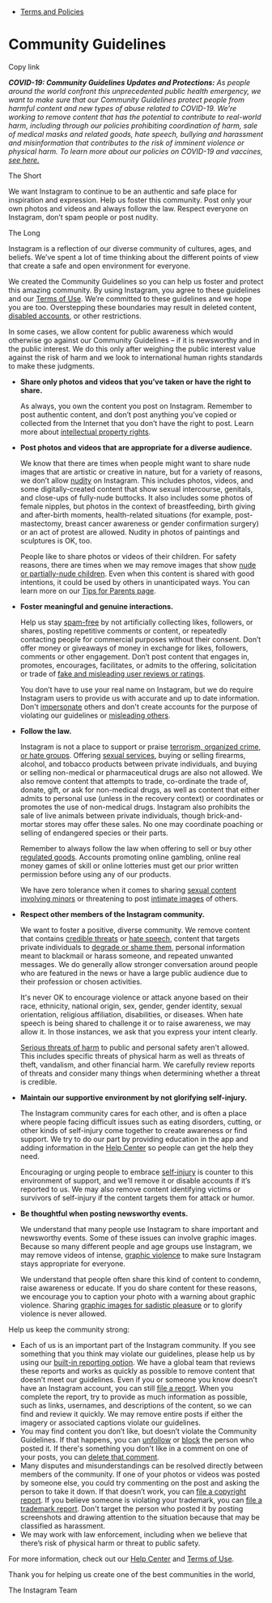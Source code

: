 *   [Terms and Policies](https://help.instagram.com/1417489251945243/?helpref=breadcrumb)

Community Guidelines
====================

Copy link

_**COVID-19: Community Guidelines Updates and Protections:** As people around the world confront this unprecedented public health emergency, we want to make sure that our Community Guidelines protect people from harmful content and new types of abuse related to COVID-19. We’re working to remove content that has the potential to contribute to real-world harm, including through our policies prohibiting coordination of harm, sale of medical masks and related goods, hate speech, bullying and harassment and misinformation that contributes to the risk of imminent violence or physical harm. To learn more about our policies on COVID-19 and vaccines, [see here.](https://help.instagram.com/697825587576762?helpref=faq_content)_

The Short

We want Instagram to continue to be an authentic and safe place for inspiration and expression. Help us foster this community. Post only your own photos and videos and always follow the law. Respect everyone on Instagram, don’t spam people or post nudity.

The Long

Instagram is a reflection of our diverse community of cultures, ages, and beliefs. We’ve spent a lot of time thinking about the different points of view that create a safe and open environment for everyone.

We created the Community Guidelines so you can help us foster and protect this amazing community. By using Instagram, you agree to these guidelines and our [Terms of Use](https://www.instagram.com/legal/terms). We’re committed to these guidelines and we hope you are too. Overstepping these boundaries may result in deleted content, [disabled accounts](https://help.instagram.com/366993040048856?helpref=faq_content), or other restrictions.

In some cases, we allow content for public awareness which would otherwise go against our Community Guidelines – if it is newsworthy and in the public interest. We do this only after weighing the public interest value against the risk of harm and we look to international human rights standards to make these judgments.

*   **Share only photos and videos that you’ve taken or have the right to share.**
    
    As always, you own the content you post on Instagram. Remember to post authentic content, and don’t post anything you’ve copied or collected from the Internet that you don’t have the right to post. Learn more about [intellectual property rights](https://help.instagram.com/126382350847838?helpref=faq_content).
    
*   **Post photos and videos that are appropriate for a diverse audience.**
    
    We know that there are times when people might want to share nude images that are artistic or creative in nature, but for a variety of reasons, we don’t allow [nudity](https://l.instagram.com/?u=https%3A%2F%2Fwww.facebook.com%2Fcommunitystandards%2Fadult_nudity_sexual_activity&e=AT0UrlKx3J89Z7w5hInX3SZl-R-_xRVfaRacaSPPZbAuji0hKDGBLFPEXcpo_-1S_fGvQISjs7iaHrC2cqc_Y82ydBDtkC3-irpHXbyn9vxeoM-_eT5Po2qDHpNsKfYpU8YtJ6Sun27OBbVEcz9I_Q) on Instagram. This includes photos, videos, and some digitally-created content that show sexual intercourse, genitals, and close-ups of fully-nude buttocks. It also includes some photos of female nipples, but photos in the context of breastfeeding, birth giving and after-birth moments, health-related situations (for example, post-mastectomy, breast cancer awareness or gender confirmation surgery) or an act of protest are allowed. Nudity in photos of paintings and sculptures is OK, too.
    
    People like to share photos or videos of their children. For safety reasons, there are times when we may remove images that show [nude or partially-nude children](https://l.instagram.com/?u=https%3A%2F%2Fwww.facebook.com%2Fcommunitystandards%2Fchild_nudity_sexual_exploitation&e=AT0UrlKx3J89Z7w5hInX3SZl-R-_xRVfaRacaSPPZbAuji0hKDGBLFPEXcpo_-1S_fGvQISjs7iaHrC2cqc_Y82ydBDtkC3-irpHXbyn9vxeoM-_eT5Po2qDHpNsKfYpU8YtJ6Sun27OBbVEcz9I_Q). Even when this content is shared with good intentions, it could be used by others in unanticipated ways. You can learn more on our [Tips for Parents page](https://help.instagram.com/154475974694511/?helpref=faq_content).
    
*   **Foster meaningful and genuine interactions.**
    
    Help us stay [spam-free](https://l.instagram.com/?u=https%3A%2F%2Fwww.facebook.com%2Fcommunitystandards%2Fspam&e=AT0UrlKx3J89Z7w5hInX3SZl-R-_xRVfaRacaSPPZbAuji0hKDGBLFPEXcpo_-1S_fGvQISjs7iaHrC2cqc_Y82ydBDtkC3-irpHXbyn9vxeoM-_eT5Po2qDHpNsKfYpU8YtJ6Sun27OBbVEcz9I_Q) by not artificially collecting likes, followers, or shares, posting repetitive comments or content, or repeatedly contacting people for commercial purposes without their consent. Don’t offer money or giveaways of money in exchange for likes, followers, comments or other engagement. Don’t post content that engages in, promotes, encourages, facilitates, or admits to the offering, solicitation or trade of [fake and misleading user reviews or ratings](https://l.instagram.com/?u=https%3A%2F%2Fwww.facebook.com%2Fcommunitystandards%2Ffraud_deception&e=AT0UrlKx3J89Z7w5hInX3SZl-R-_xRVfaRacaSPPZbAuji0hKDGBLFPEXcpo_-1S_fGvQISjs7iaHrC2cqc_Y82ydBDtkC3-irpHXbyn9vxeoM-_eT5Po2qDHpNsKfYpU8YtJ6Sun27OBbVEcz9I_Q).
    
    You don’t have to use your real name on Instagram, but we do require Instagram users to provide us with accurate and up to date information. Don't [impersonate](https://l.instagram.com/?u=https%3A%2F%2Fwww.facebook.com%2Fcommunitystandards%2Fmisrepresentation&e=AT0UrlKx3J89Z7w5hInX3SZl-R-_xRVfaRacaSPPZbAuji0hKDGBLFPEXcpo_-1S_fGvQISjs7iaHrC2cqc_Y82ydBDtkC3-irpHXbyn9vxeoM-_eT5Po2qDHpNsKfYpU8YtJ6Sun27OBbVEcz9I_Q) others and don't create accounts for the purpose of violating our guidelines or [misleading others](https://l.instagram.com/?u=https%3A%2F%2Ftransparency.fb.com%2Fpolicies%2Fcommunity-standards%2Finauthentic-behavior%2F&e=AT0UrlKx3J89Z7w5hInX3SZl-R-_xRVfaRacaSPPZbAuji0hKDGBLFPEXcpo_-1S_fGvQISjs7iaHrC2cqc_Y82ydBDtkC3-irpHXbyn9vxeoM-_eT5Po2qDHpNsKfYpU8YtJ6Sun27OBbVEcz9I_Q).
    
*   **Follow the law.**
    
    Instagram is not a place to support or praise [terrorism, organized crime, or hate groups](https://l.instagram.com/?u=https%3A%2F%2Fwww.facebook.com%2Fcommunitystandards%2Fdangerous_individuals_organizations&e=AT0UrlKx3J89Z7w5hInX3SZl-R-_xRVfaRacaSPPZbAuji0hKDGBLFPEXcpo_-1S_fGvQISjs7iaHrC2cqc_Y82ydBDtkC3-irpHXbyn9vxeoM-_eT5Po2qDHpNsKfYpU8YtJ6Sun27OBbVEcz9I_Q). Offering [sexual services](https://l.instagram.com/?u=https%3A%2F%2Fwww.facebook.com%2Fcommunitystandards%2Fsexual_solicitation&e=AT0UrlKx3J89Z7w5hInX3SZl-R-_xRVfaRacaSPPZbAuji0hKDGBLFPEXcpo_-1S_fGvQISjs7iaHrC2cqc_Y82ydBDtkC3-irpHXbyn9vxeoM-_eT5Po2qDHpNsKfYpU8YtJ6Sun27OBbVEcz9I_Q), buying or selling firearms, alcohol, and tobacco products between private individuals, and buying or selling non-medical or pharmaceutical drugs are also not allowed. We also remove content that attempts to trade, co-ordinate the trade of, donate, gift, or ask for non-medical drugs, as well as content that either admits to personal use (unless in the recovery context) or coordinates or promotes the use of non-medical drugs. Instagram also prohibits the sale of live animals between private individuals, though brick-and-mortar stores may offer these sales. No one may coordinate poaching or selling of endangered species or their parts.
    
    Remember to always follow the law when offering to sell or buy other [regulated goods](https://l.instagram.com/?u=https%3A%2F%2Fwww.facebook.com%2Fcommunitystandards%2Fregulated_goods&e=AT0UrlKx3J89Z7w5hInX3SZl-R-_xRVfaRacaSPPZbAuji0hKDGBLFPEXcpo_-1S_fGvQISjs7iaHrC2cqc_Y82ydBDtkC3-irpHXbyn9vxeoM-_eT5Po2qDHpNsKfYpU8YtJ6Sun27OBbVEcz9I_Q). Accounts promoting online gambling, online real money games of skill or online lotteries must get our prior written permission before using any of our products.
    
    We have zero tolerance when it comes to sharing [sexual content involving minors](https://l.instagram.com/?u=https%3A%2F%2Fwww.facebook.com%2Fcommunitystandards%2Fchild_nudity_sexual_exploitation&e=AT0UrlKx3J89Z7w5hInX3SZl-R-_xRVfaRacaSPPZbAuji0hKDGBLFPEXcpo_-1S_fGvQISjs7iaHrC2cqc_Y82ydBDtkC3-irpHXbyn9vxeoM-_eT5Po2qDHpNsKfYpU8YtJ6Sun27OBbVEcz9I_Q) or threatening to post [intimate images](https://l.instagram.com/?u=https%3A%2F%2Fwww.facebook.com%2Fcommunitystandards%2Fsexual_exploitation_adults&e=AT0UrlKx3J89Z7w5hInX3SZl-R-_xRVfaRacaSPPZbAuji0hKDGBLFPEXcpo_-1S_fGvQISjs7iaHrC2cqc_Y82ydBDtkC3-irpHXbyn9vxeoM-_eT5Po2qDHpNsKfYpU8YtJ6Sun27OBbVEcz9I_Q) of others.
    
*   **Respect other members of the Instagram community.**
    
    We want to foster a positive, diverse community. We remove content that contains [credible threats](https://l.instagram.com/?u=https%3A%2F%2Fwww.facebook.com%2Fcommunitystandards%2Fcredible_violence&e=AT0UrlKx3J89Z7w5hInX3SZl-R-_xRVfaRacaSPPZbAuji0hKDGBLFPEXcpo_-1S_fGvQISjs7iaHrC2cqc_Y82ydBDtkC3-irpHXbyn9vxeoM-_eT5Po2qDHpNsKfYpU8YtJ6Sun27OBbVEcz9I_Q) or [hate speech](https://l.instagram.com/?u=https%3A%2F%2Fwww.facebook.com%2Fcommunitystandards%2Fhate_speech&e=AT0UrlKx3J89Z7w5hInX3SZl-R-_xRVfaRacaSPPZbAuji0hKDGBLFPEXcpo_-1S_fGvQISjs7iaHrC2cqc_Y82ydBDtkC3-irpHXbyn9vxeoM-_eT5Po2qDHpNsKfYpU8YtJ6Sun27OBbVEcz9I_Q), content that targets private individuals to [degrade or shame them](https://l.instagram.com/?u=https%3A%2F%2Fwww.facebook.com%2Fcommunitystandards%2Fbullying&e=AT0UrlKx3J89Z7w5hInX3SZl-R-_xRVfaRacaSPPZbAuji0hKDGBLFPEXcpo_-1S_fGvQISjs7iaHrC2cqc_Y82ydBDtkC3-irpHXbyn9vxeoM-_eT5Po2qDHpNsKfYpU8YtJ6Sun27OBbVEcz9I_Q), personal information meant to blackmail or harass someone, and repeated unwanted messages. We do generally allow stronger conversation around people who are featured in the news or have a large public audience due to their profession or chosen activities.
    
    It's never OK to encourage violence or attack anyone based on their race, ethnicity, national origin, sex, gender, gender identity, sexual orientation, religious affiliation, disabilities, or diseases. When hate speech is being shared to challenge it or to raise awareness, we may allow it. In those instances, we ask that you express your intent clearly.
    
    [Serious threats of harm](https://l.instagram.com/?u=https%3A%2F%2Fwww.facebook.com%2Fcommunitystandards%2Fcredible_violence&e=AT0UrlKx3J89Z7w5hInX3SZl-R-_xRVfaRacaSPPZbAuji0hKDGBLFPEXcpo_-1S_fGvQISjs7iaHrC2cqc_Y82ydBDtkC3-irpHXbyn9vxeoM-_eT5Po2qDHpNsKfYpU8YtJ6Sun27OBbVEcz9I_Q) to public and personal safety aren't allowed. This includes specific threats of physical harm as well as threats of theft, vandalism, and other financial harm. We carefully review reports of threats and consider many things when determining whether a threat is credible.
    
*   **Maintain our supportive environment by not glorifying self-injury.**
    
    The Instagram community cares for each other, and is often a place where people facing difficult issues such as eating disorders, cutting, or other kinds of self-injury come together to create awareness or find support. We try to do our part by providing education in the app and adding information in the [Help Center](https://help.instagram.com/) so people can get the help they need.
    
    Encouraging or urging people to embrace [self-injury](https://l.instagram.com/?u=https%3A%2F%2Fwww.facebook.com%2Fcommunitystandards%2Fsuicide_self_injury_violence&e=AT0UrlKx3J89Z7w5hInX3SZl-R-_xRVfaRacaSPPZbAuji0hKDGBLFPEXcpo_-1S_fGvQISjs7iaHrC2cqc_Y82ydBDtkC3-irpHXbyn9vxeoM-_eT5Po2qDHpNsKfYpU8YtJ6Sun27OBbVEcz9I_Q) is counter to this environment of support, and we’ll remove it or disable accounts if it’s reported to us. We may also remove content identifying victims or survivors of self-injury if the content targets them for attack or humor.
    
*   **Be thoughtful when posting newsworthy events.**
    
    We understand that many people use Instagram to share important and newsworthy events. Some of these issues can involve graphic images. Because so many different people and age groups use Instagram, we may remove videos of intense, [graphic violence](https://l.instagram.com/?u=https%3A%2F%2Fwww.facebook.com%2Fcommunitystandards%2Fgraphic_violence&e=AT0UrlKx3J89Z7w5hInX3SZl-R-_xRVfaRacaSPPZbAuji0hKDGBLFPEXcpo_-1S_fGvQISjs7iaHrC2cqc_Y82ydBDtkC3-irpHXbyn9vxeoM-_eT5Po2qDHpNsKfYpU8YtJ6Sun27OBbVEcz9I_Q) to make sure Instagram stays appropriate for everyone.
    
    We understand that people often share this kind of content to condemn, raise awareness or educate. If you do share content for these reasons, we encourage you to caption your photo with a warning about graphic violence. Sharing [graphic images for sadistic pleasure](https://l.instagram.com/?u=https%3A%2F%2Fwww.facebook.com%2Fcommunitystandards%2Fcruel_insensitive&e=AT0UrlKx3J89Z7w5hInX3SZl-R-_xRVfaRacaSPPZbAuji0hKDGBLFPEXcpo_-1S_fGvQISjs7iaHrC2cqc_Y82ydBDtkC3-irpHXbyn9vxeoM-_eT5Po2qDHpNsKfYpU8YtJ6Sun27OBbVEcz9I_Q) or to glorify violence is never allowed.
    

Help us keep the community strong:

*   Each of us is an important part of the Instagram community. If you see something that you think may violate our guidelines, please help us by using our [built-in reporting option](https://help.instagram.com/165828726894770?helpref=faq_content). We have a global team that reviews these reports and works as quickly as possible to remove content that doesn’t meet our guidelines. Even if you or someone you know doesn’t have an Instagram account, you can still [file a report](https://help.instagram.com/contact/383679321740945). When you complete the report, try to provide as much information as possible, such as links, usernames, and descriptions of the content, so we can find and review it quickly. We may remove entire posts if either the imagery or associated captions violate our guidelines.
*   You may find content you don’t like, but doesn’t violate the Community Guidelines. If that happens, you can [unfollow](https://help.instagram.com/286340048138725?helpref=faq_content) or [block](https://help.instagram.com/426700567389543/?helpref=faq_content) the person who posted it. If there's something you don't like in a comment on one of your posts, you can [delete that comment](https://help.instagram.com/289098941190483?helpref=faq_content).
*   Many disputes and misunderstandings can be resolved directly between members of the community. If one of your photos or videos was posted by someone else, you could try commenting on the post and asking the person to take it down. If that doesn’t work, you can [file a copyright report](https://help.instagram.com/126382350847838?helpref=faq_content). If you believe someone is violating your trademark, you can [file a trademark report](https://help.instagram.com/222826637847963?helpref=faq_content). Don't target the person who posted it by posting screenshots and drawing attention to the situation because that may be classified as harassment.
*   We may work with law enforcement, including when we believe that there’s risk of physical harm or threat to public safety.

For more information, check out our [Help Center](https://help.instagram.com/) and [Terms of Use](https://l.instagram.com/?u=http%3A%2F%2Finstagram.com%2Flegal%2Fterms%2F%23&e=AT0UrlKx3J89Z7w5hInX3SZl-R-_xRVfaRacaSPPZbAuji0hKDGBLFPEXcpo_-1S_fGvQISjs7iaHrC2cqc_Y82ydBDtkC3-irpHXbyn9vxeoM-_eT5Po2qDHpNsKfYpU8YtJ6Sun27OBbVEcz9I_Q).

Thank you for helping us create one of the best communities in the world,

The Instagram Team